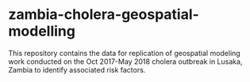 # zambia-cholera-geospatial-modelling
This repository contains the data for replication of geospatial modeling work conducted on the Oct 2017-May 2018 cholera outbreak in Lusaka, Zambia to identify associated risk factors. 
